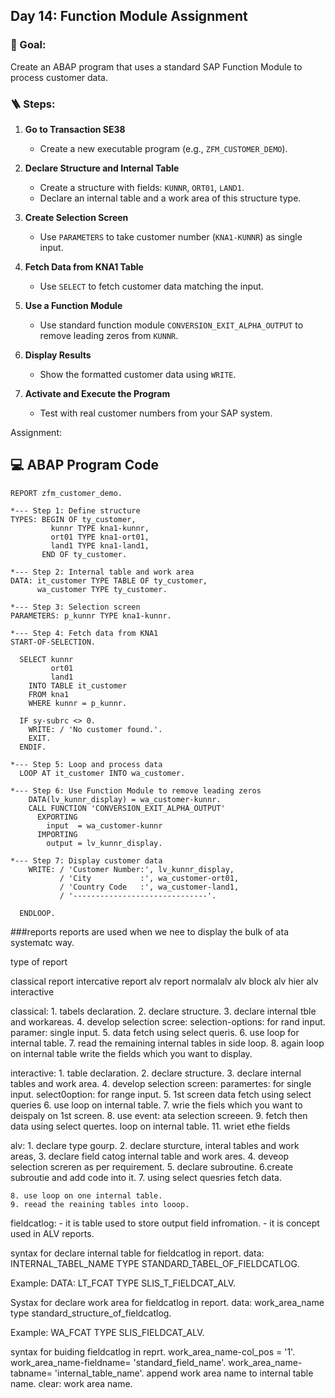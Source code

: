 ## Day 14: Function Module Assignment

### 🎯 Goal:
Create an ABAP program that uses a standard SAP Function Module to process customer data.

### 🪜 Steps:

1. **Go to Transaction SE38**  
   - Create a new executable program (e.g., `ZFM_CUSTOMER_DEMO`).

2. **Declare Structure and Internal Table**
   - Create a structure with fields: `KUNNR`, `ORT01`, `LAND1`.
   - Declare an internal table and a work area of this structure type.

3. **Create Selection Screen**
   - Use `PARAMETERS` to take customer number (`KNA1-KUNNR`) as single input.

4. **Fetch Data from KNA1 Table**
   - Use `SELECT` to fetch customer data matching the input.

5. **Use a Function Module**
   - Use standard function module `CONVERSION_EXIT_ALPHA_OUTPUT` to remove leading zeros from `KUNNR`.

6. **Display Results**
   - Show the formatted customer data using `WRITE`.

7. **Activate and Execute the Program**
   - Test with real customer numbers from your SAP system.

Assignment:




## 💻 ABAP Program Code

```abap
REPORT zfm_customer_demo.

*--- Step 1: Define structure
TYPES: BEGIN OF ty_customer,
         kunnr TYPE kna1-kunnr,
         ort01 TYPE kna1-ort01,
         land1 TYPE kna1-land1,
       END OF ty_customer.

*--- Step 2: Internal table and work area
DATA: it_customer TYPE TABLE OF ty_customer,
      wa_customer TYPE ty_customer.

*--- Step 3: Selection screen
PARAMETERS: p_kunnr TYPE kna1-kunnr.

*--- Step 4: Fetch data from KNA1
START-OF-SELECTION.

  SELECT kunnr
         ort01
         land1
    INTO TABLE it_customer
    FROM kna1
    WHERE kunnr = p_kunnr.

  IF sy-subrc <> 0.
    WRITE: / 'No customer found.'.
    EXIT.
  ENDIF.

*--- Step 5: Loop and process data
  LOOP AT it_customer INTO wa_customer.

*--- Step 6: Use Function Module to remove leading zeros
    DATA(lv_kunnr_display) = wa_customer-kunnr.
    CALL FUNCTION 'CONVERSION_EXIT_ALPHA_OUTPUT'
      EXPORTING
        input  = wa_customer-kunnr
      IMPORTING
        output = lv_kunnr_display.

*--- Step 7: Display customer data
    WRITE: / 'Customer Number:', lv_kunnr_display,
           / 'City           :', wa_customer-ort01,
           / 'Country Code   :', wa_customer-land1,
           / '------------------------------'.

  ENDLOOP.
```
















  ###reports
  reports are used when we nee to display the bulk of ata systematc way.


  type of report

  classical report
  intercative report
  alv report
    normalalv
    alv block
    alv hier
    alv interactive


classical:
    1. tabels declaration.
    2. declare structure.
    3. declare internal tble and workareas.
    4. develop selection scree:
        selection-options: for rand input.
        paramer: single input.
    5. data fetch using select queris.
    6. use loop for internal table.
    7. read the remaining internal tables in side loop.
    8. again loop on internal table write the fields which you want to display.



interactive:
    1. table declaration.
    2. declare structure.
    3. declare internal tables and work area.
    4. develop selection screen:
        paramertes: for single input.
        select0option: for range input.
    5. 1st screen data fetch using select queries
    6. use loop on internal table.
    7. wrie the fiels which you want to deispaly on 1st screen.
    8. use event: ata selection screeen.
    9. fetch then data using select quertes.
    loop on internal table.
    11. wriet ethe fields 
    


alv:
    1. declare type gourp.
    2. declare sturcture, interal tables and work areas,
    3. declare field catog internal table and work ares.
    4. deveop selection screren as per requirement.
    5. declare subroutine.
    6.create subroutie and add code into it.
    7. using select quesries fetch data.

    8. use loop on one internal table.
    9. reead the reaining tables into looop.


fieldcatlog:
    - it is table used to store output field infromation.
    - it is concept used in ALV reports.

syntax for declare internal table for fieldcatlog in report.
    data: INTERNAL_TABEL_NAME TYPE STANDARD_TABEL_OF_FIELDCATLOG.

Example:
    DATA: LT_FCAT TYPE SLIS_T_FIELDCAT_ALV.


Systax for declare work area for fieldcatlog in report.
    data: work_area_name type standard_structure_of_fieldcatlog.

Example: WA_FCAT TYPE SLIS_FIELDCAT_ALV.


syntax for buiding fieldcatlog in reprt.
    work_area_name-col_pos = '1'.
    work_area_name-fieldname= 'standard_field_name'.
    work_area_name-tabname= 'internal_table_name'.
    append work area name to internal table name.
    clear: work area name.


